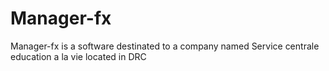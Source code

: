# Manager-fx
Manager-fx is a software destinated to a company named Service centrale education a la vie located in DRC
